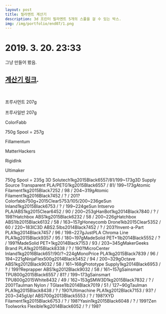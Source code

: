 ```yaml
---
layout: post
title: 필라멘트 계산기
description: 3d 프린터 필라멘트 5개의 스풀을 걸 수 있는 박스. 
img: /img/portfolio/end07/1.png
---
```



# 2019. 3. 20. 23:33 

그냥 만들어 봤음.


## [계산기 링크](https://jscalc.io/calc/ZDsly20YoQo2MaxA).


<br/>

<div class="img_row">
	<img class="col three" src="{{ site.baseurl }}/img/portfolio/end07/1.png" alt="" title="example image"/>
</div>



프루사먼트 207g

프루사일반 207g

ColorFabb

750g Spool = 257g

Fillamentum

MatterHackers

RigidInk

Ultimaker

750g Spool = 235g
3D Solutech1kg2015Black6557/81/199~173g3D Supply Source Transparent PLA/PETG1kg2015Black6557 / 81/ 199~173gAtomic Filament1kg2015Black7252 / 98 / 204~319gAtomic Filament1kg2016Black7452 / ? / 201?Colorfabb750g+2015Clear5753/105/200~236geSun Inland1kg2015Black6753 / ? / 199~224geSun Intservo PLA/ABS1kg2015Clear6452 / 90 / 200~253gHanBot1kg2014Black7840 / ? / 198?Hatchbox ABS1kg2015Black6232 / 58 / 200~226gHatchbox ABS1lb2015Black6132 / 58 / 163~157gHoneycomb Drone1kb2015Clear5352 / 60 / 220~183IC3D ABS2.5lbs2014Black7452 / ? / 203?Invent-a-Part PLA1kg2014Black7457 / 96 / 198~227gJustPLA Chroma Line PLA1kg2015Black9357 / 95 / 180~197gMadeSolid PET+1lb2014Black5552 / ? / 199?MadeSolid PET+1kg2014Black7153 / 93 / 203~345gMakerGeeks Brand PLA1kg2015Black8338 / ? / 190?MicroCenter Inland1kg2016Black65?/90/?~224gMonoPrice PLA1kg2015Black7839 / 96 / 194~221gNinjaFlex500g2014Black5452 / 94 / 200~329gOctave ABS1kg2012Black9032 / 58 / 161~168gPrototype Supply1kg2014Black6953 / ? / 199?Reprapper ABS1kg2012Black9032 / 58 / 161~157gSainsmart TPU800g2015Black6557 / 81? / 199~173gSainsmart TPU800g2015White8432 / 49 / 162~153gSMW3D1kg2015Black7832 / ? / 200?Taulman Nylon / TGlase1lb2014Black7019 / 51 / 127~90gTaulman PLA1kg2015Black8438 / ? / 190?Ultimachine PLA1kg2012Black7153 / 93? / 203~345gUp! ABS700g2013Black5553 / ? / 198?XYD Filament1kg2015Black6753 / ? / 198?Yasin1kg2015Black6048 / ? / 199?Zen Toolworks Flexible1kg2014Black6052 / ? / 198?




<br/><br/><br/>

